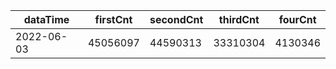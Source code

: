|dataTime|firstCnt|secondCnt|thirdCnt|fourCnt|
|-|-|-|-|-|
|2022-06-03|45056097|44590313|33310304|4130346|